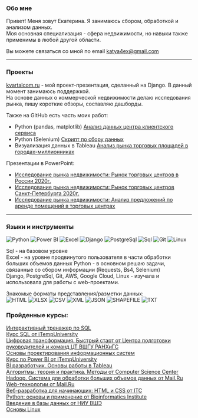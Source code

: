
### Обо мне
Привет! Меня зовут Екатерина. Я занимаюсь сбором, обработкой и анализом данных.   
Моя основная специализация - сфера недвижимости, но навыки также применимы в любой другой области.  

Вы можете связаться со мной по email katya4ex@gmail.com

---
### Проекты
[kvartalcom.ru](https://kvartalcom.pythonanywhere.com) - мой проект-презентация, сделанный на Django. В данный момент занимаюсь поддержкой.  
На основе данных о коммерческой недвижимости делаю исследования рынка, пишу короткие обзоры, составляю дашборды.


Также на GitHub есть часть моих работ:  

 - Python (pandas, matplotlib) [Анализ данных центра клиентского сервиса](https://github.com/Katya4ex/katya4ex/blob/main/some_project/Data_analysis/Data_castomer_service.ipynb)
 - Python (Selenium) [Скрипт по сбору данных](https://github.com/Katya4ex/katya4ex/tree/main/some_project/Parsing)
 - Визуализация данных в Tableau [Анализ рынка торговых площадей в городах-миллионниках](https://public.tableau.com/views/-_16241099070140/sheet4?:language=en-US&:display_count=n&:origin=viz_share_link)
 
 Презентации в PowerPoint:
 - [Исследование рынка недвижимости: Рынок торговых центров в России 2020г.](https://docs.google.com/presentation/d/1XRy8R2KnYctTQR15zUcMDRwj2x5ZdTzJphMZi0Bad4I/edit?usp=sharing)
 - [Исследование рынка недвижимости: Рынок торговых центров Санкт-Петербурга 2020г.](https://docs.google.com/presentation/d/1hTsT-CPeb2aPEG1E9O2r3YvhrkV-R9MB5FnRy89maRg/edit?usp=sharing)
 - [Исследование рынка недвижимости: Анализ предложений по аренде помещений в торговых центрах](https://github.com/Katya4ex/katya4ex/blob/main/some_project/Data_analysis/Data_Spb_retail_rent.ipynb)

---
### Языки и инструменты
![Python](https://img.shields.io/badge/Python-c34f25?style=for-the-badge&logo=python)
![Power BI](https://img.shields.io/badge/Power_BI-c34f25?style=for-the-badge&logo=power_bi)
![Excel](https://img.shields.io/badge/Excel-c34f25?style=for-the-badge&logo=excel)
![Django](https://img.shields.io/badge/Django-c34f25?style=for-the-badge&logo=django)
![PostgreSql](https://img.shields.io/badge/PostgreSql-c34f25?style=for-the-badge&logo=postgresql)
![Sql](https://img.shields.io/badge/Sql-c34f25?style=for-the-badge&logo=esql)
![Git](https://img.shields.io/badge/Git-c34f25?style=for-the-badge&logo=git)
![Linux](https://img.shields.io/badge/Linux-c34f25?style=for-the-badge&logo=linux)

Sql - на базовом уровне  
Excel - на уровне продвинутого пользователя в части обработки больших объемов данных
Python - в основном решаю задачи, связанные со сбором информации (Requests, Bs4, Selenium)  
Django, PostgreSql, Git, AWS, Google Cloud, Linux - изучала и использовала для работы с web-проектами.  


Знакомые форматы представления/разметки данных:  
![HTML](https://img.shields.io/badge/HTML-999999?style=for-the-badge&logo=HTML)
![XLSX](https://img.shields.io/badge/XLSX-999999?style=for-the-badge&logo=XLSX)
![CSV](https://img.shields.io/badge/CSV-999999?style=for-the-badge&logo=CSV)
![XML](https://img.shields.io/badge/XML-999999?style=for-the-badge&logo=XML)
![JSON](https://img.shields.io/badge/JSON-999999?style=for-the-badge&logo=JSON)
![SHAPEFILE](https://img.shields.io/badge/SHAPEFILE-999999?style=for-the-badge&logo=shapefile)
![TXT](https://img.shields.io/badge/TXT-999999?style=for-the-badge&logo=TXT)  

### Пройденные курсы:
[Интерактивный тренажер по SQL](https://stepik.org/cert/1457192)  
[Курс SQL от iTempUniversity](https://www.youtube.com/playlist?list=PL0FN8SpXya_JgY0s8QM8xGVcZ26YLL0sa)  
[Цифровая трансформация. Быстрый старт от Центра подготовки руководителей и команд ЦТ ВШГУ РАНХиГС](https://stepik.org/cert/1242513)  
[Основы проектирования информационных систем](https://stepik.org/cert/1145938)  
[Курс по Power BI от iTempUniversity](https://www.youtube.com/playlist?list=PL0FN8SpXya_KTfNuZNBmUQttvkSGmXiCM)  
[BI разработчик. Основы работы в Tableau](https://stepik.org/course/56280/syllabus)  
[Алгоритмы: теория и практика. Методы от Computer Science Center](https://stepik.org/cert/97466)  
[Hadoop. Система для обработки больших объемов данных от Mail.Ru](https://stepik.org/cert/91238)  
[Web-технологии от Mail.Ru](https://stepik.org/cert/175642)  
[Веб-разработка для начинающих: HTML и CSS от ITC](https://stepik.org/cert/239969)  
[Python: основы и применение от Bioinformatics Institute](https://stepik.org/cert/65784)  
[Введение в базы данных от НИУ ВШЭ](https://stepik.org/cert/199665)  
[Основы Linux](https://stepik.org/course/762)  
